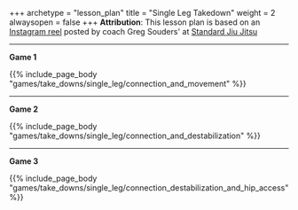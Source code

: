 +++ 
archetype = "lesson_plan" 
title = "Single Leg Takedown"
weight = 2
alwaysopen = false 
+++
**Attribution**: This lesson plan is based on an [Instagram reel](https://www.instagram.com/reel/Cnxe_UNJ2IB/?hl=en) posted by coach Greg Souders' at [Standard Jiu Jitsu](https://www.standardjiujitsu.com/)

---
**Game 1**

{{% include_page_body "games/take_downs/single_leg/connection_and_movement" %}}

---
**Game 2**

{{% include_page_body "games/take_downs/single_leg/connection_and_destabilization" %}}

---
**Game 3**

{{% include_page_body "games/take_downs/single_leg/connection_destabilization_and_hip_access" %}}
